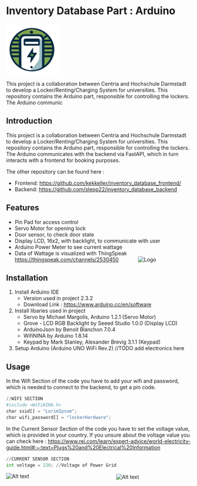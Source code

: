 # Inventory Database Part : Arduino
<img src="https://github.com/slepp22/inventory_database_arduino/blob/main/logo.png?raw=true" alt="Logo" width="30%" />


This project is a collaboration between Centria and Hochschule Darmstadt to develop a Locker/Renting/Charging System for universities. This repository contains the Arduino part, responsible for controlling the lockers. The Arduino communic


## Introduction

This project is a collaboration between Centria and Hochschule Darmstadt to develop 
a Locker/Renting/Charging System for universities. 
This repository contains the Arduino part, responsible for controlling the lockers.
The Arduino communicates with the backend via FastAPI, which in turn interacts
with a frontend for booking purposes.

The other repository can be found here :
-  Frontend: https://github.com/kekkeller/inventory_database_frontend/
-  Backend: https://github.com/slepp22/inventory_database_backend



## Features

- Pin Pad for access control
- Servo Motor for opening lock
- Door sensor, to check door state
- Display LCD, 16x2, with backlight, to communicate with user
- Arduino Power Meter to see current wattage
- Data of Wattage is visualized with ThingSpeak https://thingspeak.com/channels/2530450
  <img src="  https://de.mathworks.com/help/thingspeak/collectagriculturaldataoverthethingsnetworktsexample_11_de.png" align = right alt="Logo" width="30%" />
## Installation

1. Install Arduino IDE 
   - Version used in project 2.3.2 
   - Download Link : https://www.arduino.cc/en/software
2. Install libaries used in project
   - Servo by Michael Margolis, Arduino 1.2.1 (Servo Motor)
   - Grove - LCD RGB Backlight by Seeed Studio 1.0.0 (Display LCD)
   - ArduinoJson by Benoit Blanchon 7.0.4
   - WifiNINA by Arduino 1.8.14
   - Keypad by Mark Stanley, Alexander Brevig 3.1.1 (Keypad)
3. Setup Arduino (Arduino UNO WiFi Rev.2)
    //TODO add electronics here

## Usage
In the Wifi Section of the code you have to add your wifi and password, which is needed to connect to the backend, to get a pin code.
```python
//WIFI SECTION
#include <WiFiNINA.h>
char ssid[] = "LorimIpsum";
char wifi_password[] = "lockerHardware";
```

In the Current Sensor Section of the code you have to set the voltage value, which is provided in your country.
If you unsure about the voltage value you can check here : https://www.rei.com/learn/expert-advice/world-electricity-guide.html#:~:text=Plugs%20and%20Electrical%20Information
```python
//CURRENT SENSOR SECTION
int voltage = 220; //Voltage of Power Grid
```

<img src="https://encrypted-tbn0.gstatic.com/images?q=tbn:ANd9GcQeIBbxDL8IrOPwuaB3jFH2bx_lcdh7UUzGndN6Kd6m&s" alt="Alt text" style="width: 300px;" align="left">
<!-- Insert a blank line here -->
<img src="https://www.tha.de/Binaries/Binary19462/Logo-Centria.webp" alt="Alt text" style="width: 300px;" align="center">

